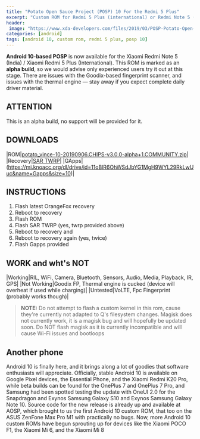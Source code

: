 ```yaml
---
title: "Potato Open Sauce Project (POSP) 10 For the Redmi 5 Plus"
excerpt: "Custom ROM for Redmi 5 Plus (international) or Redmi Note 5 (India) based on Android 10"
header:
 image: "https://www.xda-developers.com/files/2019/03/POSP-Potato-Open-Sauce-Project.png"
categories: [android]
tags: [android 10, custom rom, redmi 5 plus, posp 10]
---
```

**Android 10-based POSP** is now available for the Xiaomi Redmi Note 5 (India) / Xiaomi Redmi 5 Plus (International). This ROM is marked as an **alpha build**, so we would advise only experienced users try it out at this stage. There are issues with the Goodix-based fingerprint scanner, and issues with the thermal engine — stay away if you expect complete daily driver material.

## ATTENTION

This is an alpha build, no support will be provided for it.

## DOWNLOADS

|ROM|[potato_vince-10-20190906.CHIPS-v3.0.0-alpha+1.COMMUNITY.zip](https://sourceforge.net/projects/aperture-builds/files/POSP/10/potato_vince-10-20190906.CHIPS-v3.0.0-alpha%2B1.COMMUNITY.zip/download)|
|Recovery|[SAR TWRP](https://mi.knoacc.org/dl/drive?id=1yJh0dt980TnXA5689KWn11bdXA8bjO7l&name=SAR&size=TWRP)|
|GApps|(https://mi.knoacc.org/dl/drive/id=11oBlR6OhWSdJbYG1MgH9WYL29RkLwUuc&name=Gapps&size=10)|

## INSTRUCTIONS

1. Flash latest OrangeFox recovery
2. Reboot to recovery
3. Flash ROM
4. Flash SAR TWRP (yes, twrp provided above)
5. Reboot to recovery and
6. Reboot to recovery again (yes, twice)
7. Flash Gapps provided

## WORK and wht's NOT

|Working|RIL, WiFi, Camera, Bluetooth, Sensors, Audio, Media, Playback, IR, GPS|
|Not Working|Goodix FP, Thermal engine is cucked (device will overheat if used while charging)|
|Untested|VoLTE, Fpc Fingerprint (probably works though)|

> **NOTE:** Do not attempt to flash a custom kernel in this rom, cause they're currently not adapted to Q's filesystem changes. Magisk does not currently work, it is a magisk bug and will hopefully be updated soon. Do NOT flash magisk as it is currently incompatible and will cause Wi-Fi issues and bootloops

## Another phone

Android 10 is finally here, and it brings along a lot of goodies that software enthusiasts will appreciate. Officially, stable Android 10 is available on Google Pixel devices, the Essential Phone, and the Xiaomi Redmi K20 Pro, while beta builds can be found for the OnePlus 7 and OnePlus 7 Pro, and Samsung had been spotted testing the update with OneUI 2.0 for the Snapdragon and Exynos Samsung Galaxy S10 and Exynos Samsung Galaxy Note 10. Source code for the new release is already up and available at AOSP, which brought to us the first Android 10 custom ROM, that too on the ASUS ZenFone Max Pro M1 with practically no bugs. Now, more Android 10 custom ROMs have begun sprouting up for devices like the Xiaomi POCO F1, the Xiaomi Mi 6, and the Xiaomi Mi 8
